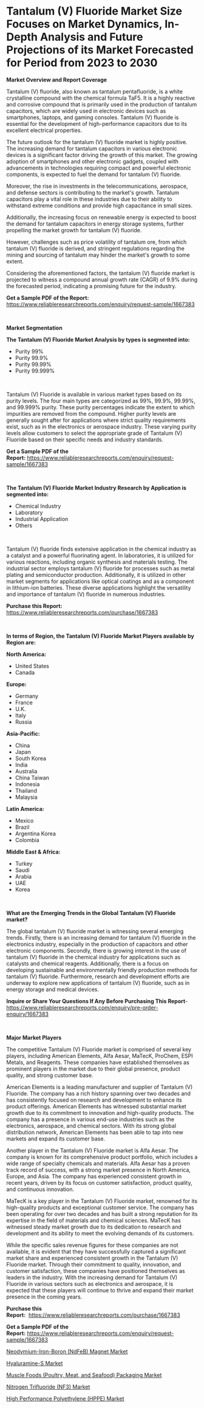 <p><h1>Tantalum (V) Fluoride Market Size Focuses on Market Dynamics, In-Depth Analysis and Future Projections of its Market Forecasted for Period from 2023 to 2030</h1></p><p><strong>Market Overview and Report Coverage</strong></p>
<p><p>Tantalum (V) fluoride, also known as tantalum pentafluoride, is a white crystalline compound with the chemical formula TaF5. It is a highly reactive and corrosive compound that is primarily used in the production of tantalum capacitors, which are widely used in electronic devices such as smartphones, laptops, and gaming consoles. Tantalum (V) fluoride is essential for the development of high-performance capacitors due to its excellent electrical properties.</p><p>The future outlook for the tantalum (V) fluoride market is highly positive. The increasing demand for tantalum capacitors in various electronic devices is a significant factor driving the growth of this market. The growing adoption of smartphones and other electronic gadgets, coupled with advancements in technologies requiring compact and powerful electronic components, is expected to fuel the demand for tantalum (V) fluoride.</p><p>Moreover, the rise in investments in the telecommunications, aerospace, and defense sectors is contributing to the market's growth. Tantalum capacitors play a vital role in these industries due to their ability to withstand extreme conditions and provide high capacitance in small sizes.</p><p>Additionally, the increasing focus on renewable energy is expected to boost the demand for tantalum capacitors in energy storage systems, further propelling the market growth for tantalum (V) fluoride.</p><p>However, challenges such as price volatility of tantalum ore, from which tantalum (V) fluoride is derived, and stringent regulations regarding the mining and sourcing of tantalum may hinder the market's growth to some extent.</p><p>Considering the aforementioned factors, the tantalum (V) fluoride market is projected to witness a compound annual growth rate (CAGR) of 9.9% during the forecasted period, indicating a promising future for the industry.</p></p>
<p><strong>Get a Sample PDF of the Report:</strong> <a href="https://www.reliableresearchreports.com/enquiry/request-sample/1667383">https://www.reliableresearchreports.com/enquiry/request-sample/1667383</a></p>
<p>&nbsp;</p>
<p><strong>Market Segmentation</strong></p>
<p><strong>The Tantalum (V) Fluoride Market Analysis by types is segmented into:</strong></p>
<p><ul><li>Purity 99%</li><li>Purity 99.9%</li><li>Purity 99.99%</li><li>Purity 99.999%</li></ul></p>
<p>&nbsp;</p>
<p><p>Tantalum (V) Fluoride is available in various market types based on its purity levels. The four main types are categorized as 99%, 99.9%, 99.99%, and 99.999% purity. These purity percentages indicate the extent to which impurities are removed from the compound. Higher purity levels are generally sought after for applications where strict quality requirements exist, such as in the electronics or aerospace industry. These varying purity levels allow customers to select the appropriate grade of Tantalum (V) Fluoride based on their specific needs and industry standards.</p></p>
<p><strong>Get a Sample PDF of the Report:</strong>&nbsp;<a href="https://www.reliableresearchreports.com/enquiry/request-sample/1667383">https://www.reliableresearchreports.com/enquiry/request-sample/1667383</a></p>
<p>&nbsp;</p>
<p><strong>The Tantalum (V) Fluoride Market Industry Research by Application is segmented into:</strong></p>
<p><ul><li>Chemical Industry</li><li>Laboratory</li><li>Industrial Application</li><li>Others</li></ul></p>
<p>&nbsp;</p>
<p><p>Tantalum (V) fluoride finds extensive application in the chemical industry as a catalyst and a powerful fluorinating agent. In laboratories, it is utilized for various reactions, including organic synthesis and materials testing. The industrial sector employs tantalum (V) fluoride for processes such as metal plating and semiconductor production. Additionally, it is utilized in other market segments for applications like optical coatings and as a component in lithium-ion batteries. These diverse applications highlight the versatility and importance of tantalum (V) fluoride in numerous industries.</p></p>
<p><strong>Purchase this Report:</strong>&nbsp; <a href="https://www.reliableresearchreports.com/purchase/1667383">https://www.reliableresearchreports.com/purchase/1667383</a></p>
<p>&nbsp;</p>
<p><strong>In terms of Region, the Tantalum (V) Fluoride Market Players available by Region are:</strong></p>
<p>
    <p> <strong> North America: </strong>
        <ul>
            <li>United States</li>
            <li>Canada</li>
        </ul>
        </p> 
    <p> <strong> Europe: </strong>
        <ul>
            <li>Germany</li>
            <li>France</li>
            <li>U.K.</li>
            <li>Italy</li>
            <li>Russia</li>
        </ul>
        </p> 
    <p> <strong> Asia-Pacific: </strong>
        <ul>
            <li>China</li>
            <li>Japan</li>
            <li>South Korea</li>
            <li>India</li>
            <li>Australia</li>
            <li>China Taiwan</li>
            <li>Indonesia</li>
            <li>Thailand</li>
            <li>Malaysia</li>
        </ul>
        </p> 
    <p> <strong> Latin America: </strong>
        <ul>
            <li>Mexico</li>
            <li>Brazil</li>
            <li>Argentina Korea</li>
            <li>Colombia</li>
        </ul>
        </p> 
    <p> <strong> Middle East & Africa: </strong>
        <ul>
            <li>Turkey</li>
            <li>Saudi</li>
            <li>Arabia</li>
            <li>UAE</li>
            <li>Korea</li>
        </ul>
    </p>
    </p>
<p>&nbsp;</p>
<p><strong>What are the Emerging Trends in the Global Tantalum (V) Fluoride market?</strong></p>
<p><p>The global tantalum (V) fluoride market is witnessing several emerging trends. Firstly, there is an increasing demand for tantalum (V) fluoride in the electronics industry, especially in the production of capacitors and other electronic components. Secondly, there is growing interest in the use of tantalum (V) fluoride in the chemical industry for applications such as catalysts and chemical reagents. Additionally, there is a focus on developing sustainable and environmentally friendly production methods for tantalum (V) fluoride. Furthermore, research and development efforts are underway to explore new applications of tantalum (V) fluoride, such as in energy storage and medical devices.</p></p>
<p><strong>Inquire or Share Your Questions If Any Before Purchasing This Report</strong>- <a href="https://www.reliableresearchreports.com/enquiry/pre-order-enquiry/1667383">https://www.reliableresearchreports.com/enquiry/pre-order-enquiry/1667383</a></p>
<p>&nbsp;</p>
<p><strong>Major Market Players</strong></p>
<p><p>The competitive Tantalum (V) Fluoride market is comprised of several key players, including American Elements, Alfa Aesar, MaTecK, ProChem, ESPI Metals, and Reagents. These companies have established themselves as prominent players in the market due to their global presence, product quality, and strong customer base.</p><p>American Elements is a leading manufacturer and supplier of Tantalum (V) Fluoride. The company has a rich history spanning over two decades and has consistently focused on research and development to enhance its product offerings. American Elements has witnessed substantial market growth due to its commitment to innovation and high-quality products. The company has a presence in various end-use industries such as the electronics, aerospace, and chemical sectors. With its strong global distribution network, American Elements has been able to tap into new markets and expand its customer base.</p><p>Another player in the Tantalum (V) Fluoride market is Alfa Aesar. The company is known for its comprehensive product portfolio, which includes a wide range of specialty chemicals and materials. Alfa Aesar has a proven track record of success, with a strong market presence in North America, Europe, and Asia. The company has experienced consistent growth in recent years, driven by its focus on customer satisfaction, product quality, and continuous innovation.</p><p>MaTecK is a key player in the Tantalum (V) Fluoride market, renowned for its high-quality products and exceptional customer service. The company has been operating for over two decades and has built a strong reputation for its expertise in the field of materials and chemical sciences. MaTecK has witnessed steady market growth due to its dedication to research and development and its ability to meet the evolving demands of its customers.</p><p>While the specific sales revenue figures for these companies are not available, it is evident that they have successfully captured a significant market share and experienced consistent growth in the Tantalum (V) Fluoride market. Through their commitment to quality, innovation, and customer satisfaction, these companies have positioned themselves as leaders in the industry. With the increasing demand for Tantalum (V) Fluoride in various sectors such as electronics and aerospace, it is expected that these players will continue to thrive and expand their market presence in the coming years.</p></p>
<p><strong>Purchase this Report:</strong>&nbsp;&nbsp;<a href="https://www.reliableresearchreports.com/purchase/1667383">https://www.reliableresearchreports.com/purchase/1667383</a></p>
<p></p>
<p><strong>Get a Sample PDF of the Report:</strong>&nbsp;<a href="https://www.reliableresearchreports.com/enquiry/request-sample/1667383">https://www.reliableresearchreports.com/enquiry/request-sample/1667383</a></p>
<p><p><a href="https://github.com/mabutironaldo/Market-Research-Report-List-2/blob/main/neodymium-iron-boron-ndfeb-magnet-market.md">Neodymium-Iron-Boron (NdFeB) Magnet Market</a></p><p><a href="https://github.com/sofayahoo2023/Market-Research-Report-List-2/blob/main/hyaluramine-s-market.md">Hyaluramine-S Market</a></p><p><a href="https://github.com/castoriffic/Market-Research-Report-List-2/blob/main/muscle-foods-poultry-meat-and-seafood-packaging-market.md">Muscle Foods (Poultry, Meat, and Seafood) Packaging Market</a></p><p><a href="https://github.com/lbird53714/Market-Research-Report-List-2/blob/main/nitrogen-trifluoride-nf3-market.md">Nitrogen Trifluoride (NF3) Market</a></p><p><a href="https://github.com/pizolina/Market-Research-Report-List-2/blob/main/high-performance-polyethylene-hppe-market.md">High Performance Polyethylene (HPPE) Market</a></p></p>